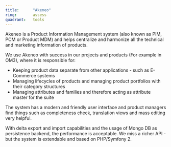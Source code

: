 ```yaml
---
title:      "Akeneo"
ring:       assess
quadrant:   tools
---
```


Akeneo is a Product Information Management system (also known as PIM, PCM or Product MDM) and helps centralize and harmonize all the technical and marketing information of products.

We use Akeneo with success in our projects and products (For example in OM3), where it is responsible for:

-   Keeping product data separate from other applications - such as E-Commerce systems
-   Managing lifecycles of products and managing product portfolios with their category structures
-   Managing attributes and families and therefore acting as attribute master for the suite

The system has a modern and friendly user interface and product managers find things such as completeness check, translation views and mass editing very helpful.

With delta export and import capabilities and the usage of Mongo DB as persistence backend, the performance is acceptable. We miss a richer API - but the system is extendable and based on PHP/Symfony 2.
